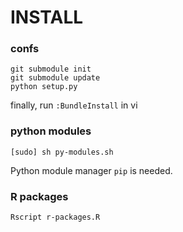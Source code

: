 INSTALL
=======

### confs
```
git submodule init
git submodule update
python setup.py
```

finally, run `:BundleInstall` in vi

### python modules

```
[sudo] sh py-modules.sh
```
Python module manager `pip` is needed.


### R packages

```
Rscript r-packages.R
```

